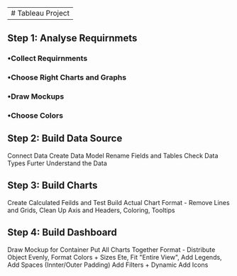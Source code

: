 <table><tr><td># Tableau Project</td></tr></table>

## Step 1: Analyse Requirnmets
### •Collect Requirnments
### •Choose Right Charts and Graphs
### •Draw Mockups
### •Choose Colors

## Step 2: Build Data Source
Connect Data
Create Data Model
Rename Fields and Tables
Check Data Types
Furter Understand the Data

## Step 3: Build Charts
Create Calculated Feilds and Test
Build Actual Chart
Format - Remove Lines and Grids, Clean Up Axis and Headers, Coloring, Tooltips

## Step 4: Build Dashboard
Draw Mockup for Container
Put All Charts Together
Format - Distribute Object Evenly, Format Colors + Sizes Ete, Fit "Entire View", Add Legends, Add Spaces (Innter/Outer Padding)
Add Filters + Dynamic
Add Icons
